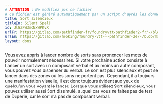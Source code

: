 ```yaml
---
# ATTENTION : Ne modifiez pas ce fichier
# Ce fichier est généré automatiquement par un script d'après les données du module Foundry VTT officiel et de sa traduction
title: Sort silencieux
titleEn: Silent Spell
id: JlGZFW3mCNxWPKvX
urlFr: https://gitlab.com/pathfinder-fr/foundryvtt-pathfinder2-fr/-/blob/master/data/feats/JlGZFW3mCNxWPKvX.htm
urlEn: https://gitlab.com/hooking/foundry-vtt---pathfinder-2e/-/blob/master/packs/data/feats.db/silent-spell.json
layout: dons
---
```

Vous avez appris à lancer nombre de sorts sans prononcer les mots de pouvoir normalement nécessaires. Si votre prochaine action consiste à Lancer un sort avec un composant verbal et au moins un autre composant, vous pouvez vous dispenser du verbal. Le sort est plus silencieux et peut se lancer dans des zones où les sons ne portent pas. Cependant, il a toujours une manifestation visuelle, il est donc toujours évident aux yeux de quelqu’un vous voyant le lancer. Lorsque vous utilisez Sort silencieux, vous pouvez utiliser aussi Sort dissimulé, auquel cas vous ne faites pas de test de Duperie, car le sort n’a pas de composant verbal.
